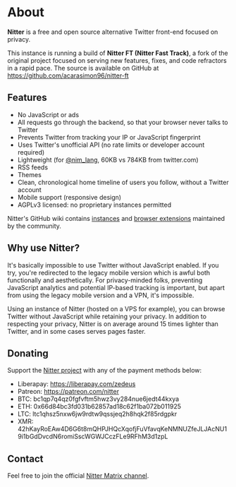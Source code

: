 # About

**Nitter** is a free and open source alternative Twitter front-end focused on privacy.

This instance is running a build of **Nitter FT (Nitter Fast Track)**, a fork of the original project focused on serving new features, fixes, and code refractors in a rapid pace. The source is available on GitHub at <https://github.com/acarasimon96/nitter-ft>

## Features

* No JavaScript or ads
* All requests go through the backend, so that your browser never talks to Twitter
* Prevents Twitter from tracking your IP or JavaScript fingerprint
* Uses Twitter's unofficial API (no rate limits or developer account required)
* Lightweight (for [@nim_lang](/nim_lang), 60KB vs 784KB from twitter.com)
* RSS feeds
* Themes
* Clean, chronological home timeline of users you follow, without a Twitter account
* Mobile support (responsive design)
* AGPLv3 licensed: no proprietary instances permitted

Nitter's GitHub wiki contains
[instances](https://github.com/zedeus/nitter/wiki/Instances) and
[browser extensions](https://github.com/zedeus/nitter/wiki/Extensions)
maintained by the community.

## Why use Nitter?

It's basically impossible to use Twitter without JavaScript enabled. If you try,
you're redirected to the legacy mobile version which is awful both functionally
and aesthetically. For privacy-minded folks, preventing JavaScript analytics and
potential IP-based tracking is important, but apart from using the legacy mobile
version and a VPN, it's impossible.

Using an instance of Nitter (hosted on a VPS for example), you can browse
Twitter without JavaScript while retaining your privacy. In addition to
respecting your privacy, Nitter is on average around 15 times lighter than
Twitter, and in some cases serves pages faster.

## Donating

Support the [Nitter project](https://github.com/zedeus/nitter) with any of the payment methods below:

* Liberapay: <https://liberapay.com/zedeus>
* Patreon: <https://patreon.com/nitter>
* BTC: bc1qp7q4qz0fgfvftm5hwz3vy284nue6jedt44kxya
* ETH: 0x66d84bc3fd031b62857ad18c62f1ba072b011925
* LTC: ltc1qhsz5nxw6jw9rdtw9qssjeq2h8hqk2f85rdgpkr
* XMR: 42hKayRoEAw4D6G6t8mQHPJHQcXqofjFuVfavqKeNMNUZfeJLJAcNU19i1bGdDvcdN6romiSscWGWJCczFLe9RFhM3d1zpL

## Contact

Feel free to join the official [Nitter Matrix channel](https://matrix.to/#/#nitter:matrix.org).
